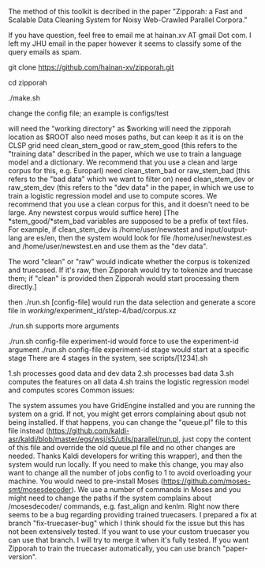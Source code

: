 The method of this toolkit is decribed in the paper "Zipporah: a Fast and Scalable Data Cleaning System for Noisy Web-Crawled Parallel Corpora."

If you have question, feel free to email me at hainan.xv AT gmail Dot com. I left my JHU email in the paper however it seems to classify some of the query emails as spam.

git clone https://github.com/hainan-xv/zipporah.git

cd zipporah

./make.sh

change the config file; an example is configs/test

will need the "working directory" as $working
will need the zipporah location as $ROOT
also need moses paths, but can keep it as it is on the CLSP grid
need clean_stem_good or raw_stem_good (this refers to the "training data" described in the paper, which we use to train a language model and a dictionary. We recommend that you use a clean and large corpus for this, e.g. Europarl)
need clean_stem_bad or raw_stem_bad (this refers to the "bad data" which we want to filter on)
need clean_stem_dev or raw_stem_dev (this refers to the "dev data" in the paper, in which we use to train a logistic regression model and use to compute scores. We recommend that you use a clean corpus for this, and it doesn't need to be large. Any newstest corpus would suffice here)
[The *stem_good/*stem_bad variables are supposed to be a prefix of text files. For example, if clean_stem_dev is /home/user/newstest and input/output-lang are es/en, then the system would look for file /home/user/newstest.es and /home/user/newstest.en and use them as the "dev data".

The word "clean" or "raw" would indicate whether the corpus is tokenized and truecased. If it's raw, then Zipporah would try to tokenize and truecase them; if "clean" is provided then Zipporah would start processing them directly.]

then ./run.sh [config-file] would run the data selection and generate a score file in $working/$experiment_id/step-4/bad/corpus.xz

./run.sh supports more arguments

./run.sh config-file experiment-id would force to use the experiment-id argument
./run.sh config-file experiment-id stage would start at a specific stage
There are 4 stages in the system, see scripts/[1234].sh

1.sh processes good data and dev data
2.sh processes bad data
3.sh computes the features on all data
4.sh trains the logistic regression model and computes scores
Common issues:

The system assumes you have GridEngine installed and you are running the system on a grid. If not, you might get errors complaining about qsub not being installed. If that happens, you can change the "queue.pl" file to this file instead (https://github.com/kaldi-asr/kaldi/blob/master/egs/wsj/s5/utils/parallel/run.pl, just copy the content of this file and override the old queue.pl file and no other changes are needed. Thanks Kaldi developers for writing this wrapper), and then the system would run locally. If you need to make this change, you may also want to change all the number of jobs config to 1 to avoid overloading your machine.
You would need to pre-install Moses (https://github.com/moses-smt/mosesdecoder). We use a number of commands in Moses and you might need to change the paths if the system complains about /mosesdecoder/ commands, e.g. fast_align and kenlm.
Right now there seems to be a bug regarding providing trained truecasers. I prepared a fix at branch "fix-truecaser-bug" which I think should fix the issue but this has not been extensively tested. If you want to use your custom truecaser you can use that branch. I will try to merge it when it's fully tested. If you want Zipporah to train the truecaser automatically, you can use branch "paper-version".
